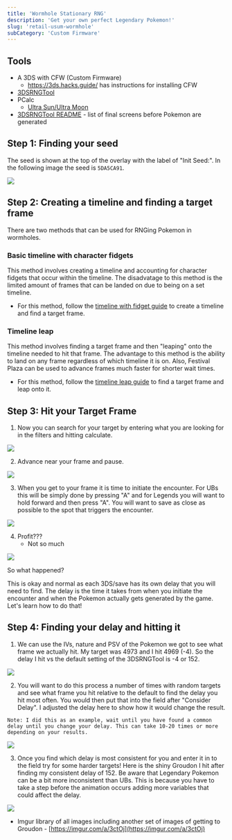 ```yaml
---
title: 'Wormhole Stationary RNG'
description: 'Get your own perfect Legendary Pokemon!'
slug: 'retail-usum-wormhole'
subCategory: 'Custom Firmware'
---
```


## Tools

- A 3DS with CFW (Custom Firmware)
  - https://3ds.hacks.guide/ has instructions for installing CFW
- [3DSRNGTool](https://github.com/wwwwwwzx/3DSRNGTool/releases)
- PCalc
  - [Ultra Sun/Ultra Moon](https://pokemonrng.com/downloads/pcalc/pcalc-usum.zip)
- [3DSRNGTool README](https://github.com/wwwwwwzx/3DSRNGTool/blob/master/README.md#final-screen) - list of final screens before Pokemon are generated

## Step 1: Finding your seed

The seed is shown at the top of the overlay with the label of "Init Seed:". In the following image the seed is `5DA5CA91`.

![](https://i.imgur.com/FXtylJx.png)

## Step 2: Creating a timeline and finding a target frame

There are two methods that can be used for RNGing Pokemon in wormholes.

### Basic timeline with character fidgets

This method involves creating a timeline and accounting for character fidgets that occur within the timeline. The disadvatage to this method is the limited amount of frames that can be landed on due to being on a set timeline.

- For this method, follow the [timeline with fidget guide](https://www.pokemonrng.com/retail-usum-fidget) to create a timeline and find a target frame.

### Timeline leap

This method involves finding a target frame and then "leaping" onto the timeline needed to hit that frame. The advantage to this method is the ability to land on any frame regardless of which timeline it is on. Also, Festival Plaza can be used to advance frames much faster for shorter wait times.

- For this method, follow the [timeline leap guide](https://www.pokemonrng.com/retail-usum-timeleap) to find a target frame and leap onto it.

## Step 3: Hit your Target Frame

1. Now you can search for your target by entering what you are looking for in the filters and hitting calculate.

![](https://i.imgur.com/XMni0tq.jpg)

2. Advance near your frame and pause.

![](https://i.imgur.com/ro0o8yq.png)

3. When you get to your frame it is time to initiate the encounter. For UBs this will be simply done by pressing "A" and for Legends you will want to hold forward and then press "A". You will want to save as close as possible to the spot that triggers the encounter.

![](https://i.imgur.com/TJBM800.png)

4. Profit???
   - Not so much

![](https://i.imgur.com/z3vbvfe.png)

So what happened?

This is okay and normal as each 3DS/save has its own delay that you will need to find. The delay is the time it takes from when you initiate the encounter and when the Pokemon actually gets generated by the game. Let's learn how to do that!

## Step 4: Finding your delay and hitting it

1. We can use the IVs, nature and PSV of the Pokemon we got to see what frame we actually hit. My target was 4973 and I hit 4969 (-4). So the delay I hit vs the default setting of the 3DSRNGTool is -4 or 152.

![](https://i.imgur.com/3arvrHP.jpg)

2. You will want to do this process a number of times with random targets and see what frame you hit relative to the default to find the delay you hit most often. You would then put that into the field after "Consider Delay". I adjusted the delay here to show how it would change the result.

```
Note: I did this as an example, wait until you have found a common delay until you change your delay. This can take 10-20 times or more depending on your results.
```

![](https://i.imgur.com/THTHPpK.jpg)

3. Once you find which delay is most consistent for you and enter it in to the field try for some harder targets! Here is the shiny Groudon I hit after finding my consistent delay of 152. Be aware that Legendary Pokemon can be a bit more inconsistent than UBs. This is because you have to take a step before the animation occurs adding more variables that could affect the delay.

![](https://i.imgur.com/SnhyISc.png)

- Imgur library of all images including another set of images of getting to Groudon - [https://imgur.com/a/3ctOj](https://imgur.com/a/3ctOj)
